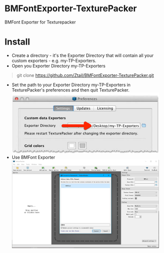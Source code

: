# BMFontExporter-TexturePacker
 BMFont Exporter for Texturepacker

# Install

* Create a directory - it's the Exporter Directory that will contain all your custom exporters - e.g. my-TP-Exporters.
* Open you Exporter Directory my-TP-Exporters
> git clone https://github.com/Ztail/BMFontExporter-TexturePacker.git
* Set the path to your Exporter Directory my-TP-Exporters in TexturePacker's preferences and then quit TexturePacker.
![set_prefernces](/snapshot/texturepacker-preferences.jpg)
* Use BMFont Exporter
![set_prefernces](/snapshot/use-bmfont-exporter.jpg)